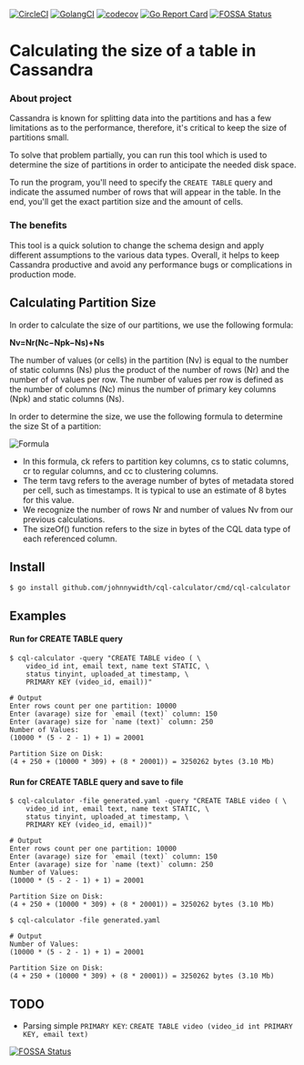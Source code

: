 [![CircleCI](https://circleci.com/gh/johnnywidth/cql-calculator.svg?style=svg)](https://circleci.com/gh/johnnywidth/cql-calculator) [![GolangCI](https://golangci.com/badges/github.com/golangci/golangci-worker.svg)](https://golangci.com/r/github.com/johnnywidth/cql-calculator) [![codecov](https://codecov.io/gh/johnnywidth/cql-calculator/branch/master/graph/badge.svg)](https://codecov.io/gh/johnnywidth/cql-calculator) [![Go Report Card](https://goreportcard.com/badge/github.com/johnnywidth/cql-calculator)](https://goreportcard.com/report/github.com/johnnywidth/cql-calculator)
[![FOSSA Status](https://app.fossa.io/api/projects/git%2Bgithub.com%2Fjohnnywidth%2Fcql-calculator.svg?type=small)](https://app.fossa.io/projects/git%2Bgithub.com%2Fjohnnywidth%2Fcql-calculator?ref=badge_small)

# Calculating the size of a table in Cassandra

### About project
Cassandra is known for splitting data into the partitions and has a few limitations as to the performance, therefore, it's critical to keep the size of partitions small.

To solve that problem partially, you can run this tool which is used to determine the size of partitions in order to anticipate the needed disk space.

To run the program, you'll need to specify the `CREATE TABLE` query and indicate the assumed number of rows that will appear in the table. In the end, you'll get the exact partition size and the amount of cells.

### The benefits
This tool is a quick solution to change the schema design and apply different assumptions to the various data types. Overall, it helps to keep Cassandra productive and avoid any performance bugs or complications in production mode.

## Calculating Partition Size

In order to calculate the size of our partitions, we use the following formula:

**Nv=Nr(Nc−Npk−Ns)+Ns**

The number of values (or cells) in the partition (Nv) is equal to the number of static columns (Ns) plus the product of the number of rows (Nr) and the number of of values per row. The number of values per row is defined as the number of columns (Nc) minus the number of primary key columns (Npk) and static columns (Ns).

In order to determine the size, we use the following formula to determine the size St of a partition:

![](https://github.com/johnnywidth/cql-calculator/raw/master/size-formula.png "Formula")

 - In this formula, ck refers to partition key columns, cs to static columns, cr to regular columns, and cc to clustering columns.
 - The term tavg refers to the average number of bytes of metadata stored per cell, such as timestamps. It is typical to use an estimate of 8 bytes for this value.
 - We recognize the number of rows Nr and number of values Nv from our previous calculations.
 - The sizeOf() function refers to the size in bytes of the CQL data type of each referenced column.

## Install

```
$ go install github.com/johnnywidth/cql-calculator/cmd/cql-calculator
```

## Examples

#### Run for CREATE TABLE query
```
$ cql-calculator -query "CREATE TABLE video ( \
    video_id int, email text, name text STATIC, \
    status tinyint, uploaded_at timestamp, \
    PRIMARY KEY (video_id, email))"

# Output
Enter rows count per one partition: 10000
Enter (avarage) size for `email (text)` column: 150
Enter (avarage) size for `name (text)` column: 250
Number of Values:
(10000 * (5 - 2 - 1) + 1) = 20001

Partition Size on Disk:
(4 + 250 + (10000 * 309) + (8 * 20001)) = 3250262 bytes (3.10 Mb)
```

#### Run for CREATE TABLE query and save to file
```
$ cql-calculator -file generated.yaml -query "CREATE TABLE video ( \
    video_id int, email text, name text STATIC, \
    status tinyint, uploaded_at timestamp, \
    PRIMARY KEY (video_id, email))"

# Output
Enter rows count per one partition: 10000
Enter (avarage) size for `email (text)` column: 150
Enter (avarage) size for `name (text)` column: 250
Number of Values:
(10000 * (5 - 2 - 1) + 1) = 20001

Partition Size on Disk:
(4 + 250 + (10000 * 309) + (8 * 20001)) = 3250262 bytes (3.10 Mb)
```

```
$ cql-calculator -file generated.yaml

# Output
Number of Values:
(10000 * (5 - 2 - 1) + 1) = 20001

Partition Size on Disk:
(4 + 250 + (10000 * 309) + (8 * 20001)) = 3250262 bytes (3.10 Mb)
```

## TODO
 - Parsing simple `PRIMARY KEY`: `CREATE TABLE video (video_id int PRIMARY KEY, email text)`

[![FOSSA Status](https://app.fossa.io/api/projects/git%2Bgithub.com%2Fjohnnywidth%2Fcql-calculator.svg?type=large)](https://app.fossa.io/projects/git%2Bgithub.com%2Fjohnnywidth%2Fcql-calculator?ref=badge_large)

